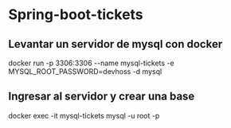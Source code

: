 # Spring-boot-tickets

## Levantar un servidor de mysql con docker
docker run -p 3306:3306 --name mysql-tickets -e MYSQL_ROOT_PASSWORD=devhoss -d mysql

## Ingresar al servidor  y crear una base
docker exec -it mysql-tickets mysql -u root -p
